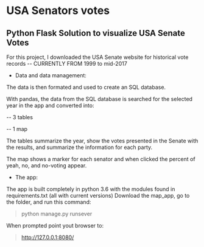 # USA Senators votes
## Python Flask Solution to visualize USA Senate Votes

For this project, I downloaded the USA Senate website for historical vote records -- CURRENTLY FROM 1999 to mid-2017

- Data and data management:

The data is then formated and used to create an SQL database. 

With pandas, the data from the SQL database is searched for the selected year in the app and converted into:

  -- 3 tables
  
  -- 1 map 
  
The tables summarize the year, show the votes presented in the Senate with the results, and summarize the information for each 
party. 

The map shows a marker for each senator and when clicked the percent of yeah, no, and no-voting appear. 

- The app:

The app is built completely in python 3.6 with the modules found in requirements.txt (all with current versions)
Download the map_app, go to the folder, and run this command:

> python manage.py runsever 

When prompted point yout browser to:

> http://127.0.0.1:8080/
